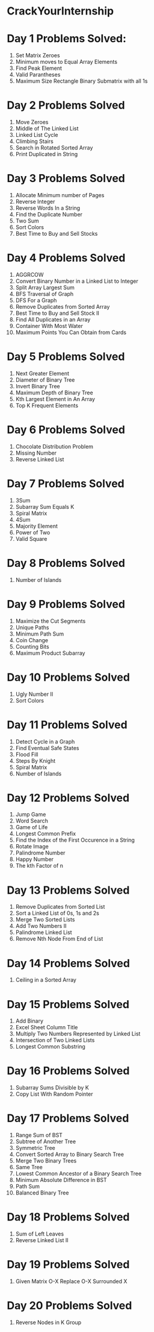 # CrackYourInternship


# Day 1 Problems Solved:
1. Set Matrix Zeroes
2. Minimum moves to Equal Array Elements
3. Find Peak Element
4. Valid Parantheses
5. Maximum Size Rectangle Binary Submatrix with all 1s

# Day 2 Problems Solved
1. Move Zeroes
2. Middle of The Linked List
3. Linked List Cycle
4. Climbing Stairs
5. Search in Rotated Sorted Array
6. Print Duplicated in String

# Day 3 Problems Solved
1. Allocate Minimum number of Pages
2. Reverse Integer
3. Reverse Words In a String
4. Find the Duplicate Number
5. Two Sum
6. Sort Colors
7. Best Time to Buy and Sell Stocks

# Day 4 Problems Solved
1. AGGRCOW
2. Convert Binary Number in a Linked List to Integer
3. Split Array Largest Sum
4. BFS Traversal of Graph
5. DFS For a Graph
6. Remove Duplicates from Sorted Array
7. Best Time to Buy and Sell Stock II
8. Find All Duplicates in an Array
9. Container With Most Water
10. Maximum Points You Can Obtain from Cards

# Day 5 Problems Solved
1. Next Greater Element
2. Diameter of Binary Tree
3. Invert Binary Tree
4. Maximum Depth of Binary Tree
5. Kth Largest Element in An Array
6. Top K Frequent Elements

# Day 6 Problems Solved
1. Chocolate Distribution Problem
2. Missing Number
3. Reverse Linked List

# Day 7 Problems Solved
1. 3Sum
2. Subarray Sum Equals K
3. Spiral Matrix
4. 4Sum
5. Majority Element
6. Power of Two
7. Valid Square

# Day 8 Problems Solved
1. Number of Islands

# Day 9 Problems Solved
1. Maximize the Cut Segments
2. Unique Paths
3. Minimum Path Sum
4. Coin Change
5. Counting Bits
6. Maximum Product Subarray

# Day 10 Problems Solved
1. Ugly Number II
2. Sort Colors

# Day 11 Problems Solved
1. Detect Cycle in a Graph
2. Find Eventual Safe States
3. Flood Fill
4. Steps By Knight
5. Spiral Matrix
6. Number of Islands

# Day 12 Problems Solved
1. Jump Game
2. Word Search
3. Game of Life
4. Longest Common Prefix
5. Find the Index of the First Occurence in a String
6. Rotate Image
7. Palindrome Number
8. Happy Number
9. The kth Factor of n

# Day 13 Problems Solved
1. Remove Duplicates from Sorted List
2. Sort a Linked List of 0s, 1s and 2s
3. Merge Two Sorted Lists
4. Add Two Numbers II
5. Palindrome Linked List
6. Remove Nth Node From End of List

# Day 14 Problems Solved
1. Ceiling in a Sorted Array

# Day 15 Problems Solved
1. Add Binary
2. Excel Sheet Column Title
3. Multiply Two Numbers Represented by Linked List
4. Intersection of Two Linked Lists
5. Longest Common Substring

# Day 16 Problems Solved
1. Subarray Sums Divisible by K
2. Copy List With Random Pointer

# Day 17 Problems Solved
1. Range Sum of BST
2. Subtree of Another Tree
3. Symmetric Tree
4. Convert Sorted Array to Binary Search Tree
5. Merge Two Binary Trees
6. Same Tree
7. Lowest Common Ancestor of a Binary Search Tree
8. Minimum Absolute Difference in BST
9. Path Sum
10. Balanced Binary Tree

# Day 18 Problems Solved
1. Sum of Left Leaves
2. Reverse Linked List II

# Day 19 Problems Solved
1. Given Matrix O-X Replace O-X Surrounded X

# Day 20 Problems Solved
1. Reverse Nodes in K Group
